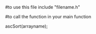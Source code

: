 #to use this file
include "filename.h"

#to call the function in your main function

ascSort(arrayname);